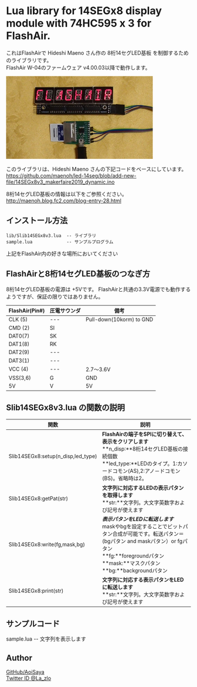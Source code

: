 # Lua library for 14SEGx8 display module with 74HC595 x 3  for FlashAir.

これはFlashAirで Hideshi Maeno さん作の 8桁14セグLED基板 を制御するためのライブラリです。  
FlashAir W-04のファームウェア v4.00.03以降で動作します。  

<img src="img/connect01.jpg" width="400">

このライブラリは、Hideshi Maeno さんの下記コードをベースにしています。
https://github.com/maenoh/led-14seg/blob/add-new-file/14SEGx8v3_makerfaire2019_dynamic.ino

8桁14セグLED基板の情報は以下をご参照ください。
http://maenoh.blog.fc2.com/blog-entry-28.html



## インストール方法  

    lib/Slib14SEGx8v3.lua  -- ライブラリ  
    sample.lua             -- サンプルプログラム  
上記をFlashAir内の好きな場所においてください  


## FlashAirと8桁14セグLED基板のつなぎ方  

8桁14セグLED基板の電源は +5Vです。
FlashAirと共通の3.3V電源でも動作するようですが、保証の限りではありません。

FlashAir(Pin#) | 圧電サウンダ | 備考
--- | --- | ---
CLK (5) |--- | Pull-down(10korm) to GND
CMD (2) |SI  |
DAT0(7) |SK  |
DAT1(8) |RK  |
DAT2(9) |--- |
DAT3(1) |--- |
VCC (4) |--- | 2.7～3.6V
VSS(3,6)|G   | GND
5V      |V   | 5V


## Slib14SEGx8v3.lua の関数の説明  

関数 | 説明  
--- | ---  
Slib14SEGx8:setup(n_disp,led_type) | **FlashAirの端子をSPIに切り替えて、表示をクリアします**<BR>**n_disp:**8桁14セグLED基板の接続個数<BR>**led_type:**LEDのタイプ。1:カソードコモン(AS),2:アノ－ドコモン(BS)。省略時は2。
Slib14SEGx8:getPat(str) | **文字列に対応するLEDの表示パタンを取得します**<BR>**str:**文字列。大文字英数字および記号が使えます
Slib14SEGx8:write(fg,mask,bg) |***表示パタンをLEDに転送します***<BR>maskやbgを設定することでビットパタン合成が可能です。<bg>転送パタン＝(bgパタン and maskパタン）or fgパタン<BR>**fg:**foregroundパタン<BR>**mask:**マスクパタン<BR>**bg:**backgroundパタン
Slib14SEGx8:print(str) | **文字列に対応する表示パタンをLEDに転送します**<BR>**str:**文字列。大文字英数字および記号が使えます


## サンプルコード  

sample.lua          -- 文字列を表示します


## Author  

[GitHub/AoiSaya](https://github.com/AoiSaya)  
[Twitter ID @La_zlo](https://twitter.com/La_zlo)  

